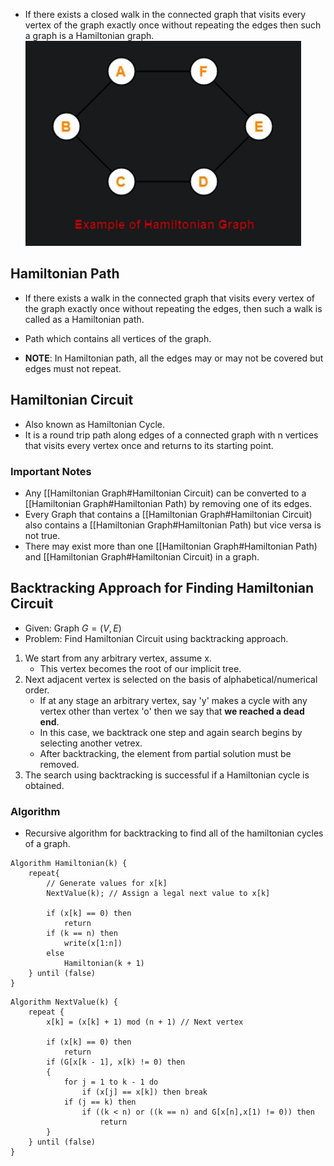 - If there exists a closed walk in the connected graph that visits every vertex of the graph exactly once without repeating the edges then such a graph is a Hamiltonian graph.
![](../Images/Pasted%20image%2020230514145641.png)

## Hamiltonian Path
- If there exists a walk in the connected graph that visits every vertex of the graph exactly once without repeating the edges, then such a walk is called as a Hamiltonian path.
- Path which contains all vertices of the graph.

- **NOTE**: In Hamiltonian path, all the edges may or may not be covered but edges must not repeat.

## Hamiltonian Circuit
- Also known as Hamiltonian Cycle.
- It is a round trip path along edges of a connected graph with n vertices that visits every vertex once and returns to its starting point.

### Important Notes
- Any [[Hamiltonian Graph#Hamiltonian Circuit) can be converted to a [[Hamiltonian Graph#Hamiltonian Path) by removing one of its edges.
- Every Graph that contains a [[Hamiltonian Graph#Hamiltonian Circuit) also contains a [[Hamiltonian Graph#Hamiltonian Path) but vice versa is not true.
- There may exist more than one [[Hamiltonian Graph#Hamiltonian Path) and [[Hamiltonian Graph#Hamiltonian Circuit) in a graph.

## Backtracking Approach for Finding Hamiltonian Circuit
- Given: Graph $G = (V, E)$
- Problem: Find Hamiltonian Circuit using backtracking approach.
1. We start from any arbitrary vertex, assume x.
	- This vertex becomes the root of our implicit tree.
2. Next adjacent vertex is selected on the basis of alphabetical/numerical order.
	- If at any stage an arbitrary vertex, say 'y' makes a cycle with any vertex other than vertex 'o' then we say that **we reached a dead end**.
	- In this case, we backtrack one step and again search begins by selecting another vetrex.
	- After backtracking, the element from partial solution must be removed. 
3. The search using backtracking is successful if a Hamiltonian cycle is obtained.

### Algorithm
- Recursive algorithm for backtracking to find all of the hamiltonian cycles of a graph.
```
Algorithm Hamiltonian(k) {
	repeat{ 
		// Generate values for x[k]
		NextValue(k); // Assign a legal next value to x[k]
		
		if (x[k] == 0) then
			return
		if (k == n) then
			write(x[1:n])
		else
			Hamiltonian(k + 1)
	} until (false)
}
```

```
Algorithm NextValue(k) {
	repeat {
		x[k] = (x[k] + 1) mod (n + 1) // Next vertex
		
		if (x[k] == 0) then
			return
		if (G[x[k - 1], x[k) != 0) then
		{
			for j = 1 to k - 1 do
				if (x[j] == x[k]) then break
			if (j == k) then
				if ((k < n) or ((k == n) and G[x[n],x[1) != 0)) then
					return
		}
	} until (false)
}
```
